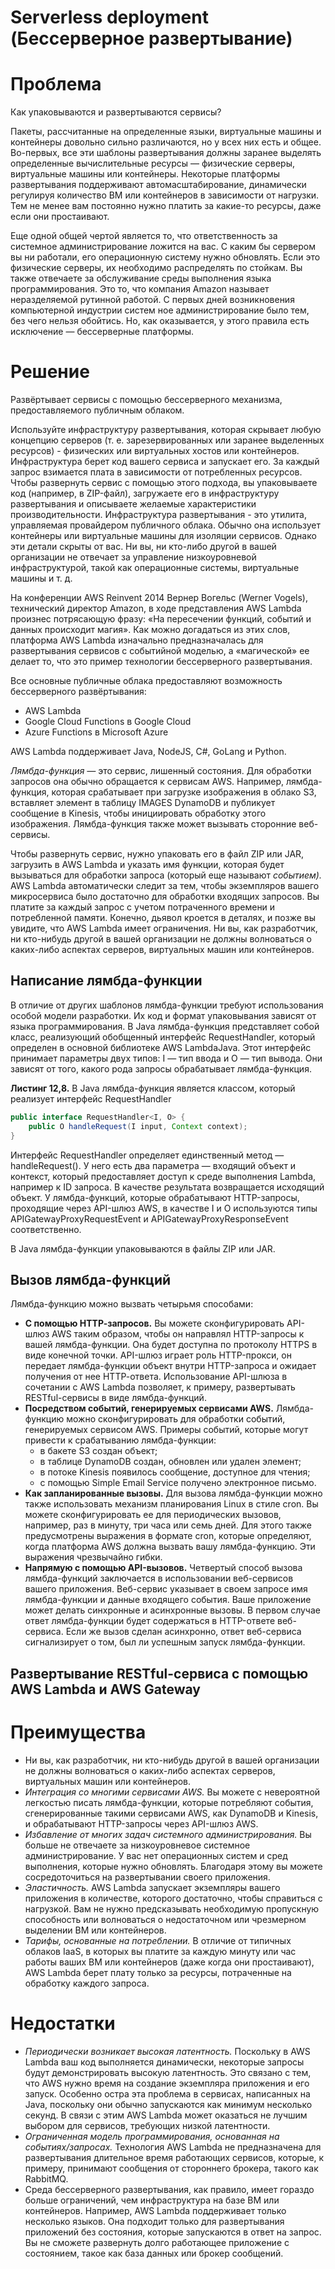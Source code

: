 # Serverless deployment (Бессерверное развертывание)

# Проблема

Как упаковываются и развертываются сервисы?

Пакеты, рассчитанные на определенные языки, виртуальные маши­ны и контейнеры довольно сильно различаются, но у всех них есть и общее. Во-первых, все эти шаблоны развертывания должны заранее выделять определенные вычислительные ресурсы — физические серверы, виртуальные машины или контейнеры. Некоторые платформы развертывания поддерживают автомасштабирование, динамически регулируя количество ВМ или контейнеров в зависимости от нагрузки. Тем не менее вам постоянно нужно платить за какие-то ресурсы, даже если они простаивают.

Еще одной общей чертой является то, что ответственность за системное адми­нистрирование ложится на вас. С каким бы сервером вы ни работали, его опера­ционную систему нужно обновлять. Если это физические серверы, их необходимо распределять по стойкам. Вы также отвечаете за обслуживание среды выполнения языка программирования. Это то, что компания Amazon называет неразделяемой рутинной работой. С первых дней возникновения компьютерной индустрии систем­ ное администрирование было тем, без чего нельзя обойтись. Но, как оказывается, у этого правила есть исключение — бессерверные платформы.

# Решение

Развёртывает сервисы с помощью бессерверного механизма, предоставляемого публичным облаком.

Используйте инфраструктуру развертывания, которая скрывает любую концепцию серверов (т. е. зарезервированных или заранее выделенных ресурсов) - физических или виртуальных хостов или контейнеров. Инфраструктура берет код вашего сервиса и запускает его. За каждый запрос взимается плата в зависимости от потребленных ресурсов. Чтобы развернуть сервис с помощью этого подхода, вы упаковываете код (например, в ZIP-файл), загружаете его в инфраструктуру развертывания и описываете желаемые характеристики производительности. Инфраструктура развертывания - это утилита, управляемая провайдером публичного облака. Обычно она использует контейнеры или виртуальные машины для изоляции сервисов. Однако эти детали скрыты от вас. Ни вы, ни кто-либо другой в вашей организации не отвечает за управление низкоуровневой инфраструктурой, такой как операционные системы, виртуальные машины и т. д.

На конференции AWS Reinvent 2014 Вернер Вогельс (Werner Vogels), техниче­ский директор Amazon, в ходе представления AWS Lambda произнес потрясающую фразу: «На пересечении функций, событий и данных происходит магия». Как мож­но догадаться из этих слов, платформа AWS Lambda изначально предназначалась для развертывания сервисов с событийной моделью, а «магической» ее делает то, что это пример технологии бессерверного развертывания.

Все основные публичные облака предоставляют возможность бессерверного развёртывания:

- AWS Lambda
- Google Cloud Functions в Google Cloud
- Azure Functions в Microsoft Azure

AWS Lambda поддерживает Java, NodeJS, С#, GoLang и Python. 

*Лямбда-функ­ция —* это сервис, лишенный состояния. Для обработки запросов она обычно об­ращается к сервисам AWS. Например, лямбда-функция, которая срабатывает при загрузке изображения в облако S3, вставляет элемент в таблицу IMAGES DynamoDB и публикует сообщение в Kinesis, чтобы инициировать обработку этого изображения. Лямбда-функция также может вызывать сторонние веб-сервисы.

Чтобы развернуть сервис, нужно упаковать его в файл ZIP или JAR, загру­зить в AWS Lambda и указать имя функции, которая будет вызываться для об­работки запроса (который еще называют *событием).* AWS Lambda автоматически следит за тем, чтобы экземпляров вашего микросервиса было достаточно для об­работки входящих запросов. Вы платите за каждый запрос с учетом потраченного времени и потребленной памяти. Конечно, дьявол кроется в деталях, и позже вы увидите, что AWS Lambda имеет ограничения. Ни вы, как разра­ботчик, ни кто-нибудь другой в вашей организации не должны волноваться о ка­ких-либо аспектах серверов, виртуальных машин или контейнеров.

## **Написание лямбда-функции**

В отличие от других шаблонов лямбда-функции требуют использования особой модели разработки. Их код и формат упаковывания зависят от языка про­граммирования. В Java лямбда-функция представляет собой класс, реализующий обобщенный интерфейс RequestHandler, который определен в основной библиотеке AWS LambdaJava. Этот интерфейс принимает параметры двух типов: I — тип ввода и O — тип вывода. Они зависят от того, какого рода запросы обраба­тывает лямбда-функция.

**Листинг 12,8.** В Java лямбда-функция является классом, который реализует
интерфейс RequestHandler

```java
public interface RequestHandler<I, O> {
	public O handleRequest(I input, Context context);
}
```

Интерфейс RequestHandler определяет единственный метод — handleRequest(). У него есть два параметра — входящий объект и контекст, который предоставляет доступ к среде выполнения Lambda, например к ID запроса. В качестве результа­та возвращается исходящий объект. У лямбда-функций, которые обрабатывают HTTP-запросы, проходящие через API-шлюз AWS, в качестве I и O используются типы APIGatewayProxyRequestEvent и APIGatewayProxyResponseEvent соответствен­но.

В Java лямбда-функции упаковываются в файлы ZIP или JAR.

## **Вызов лямбда-функций**

Лямбда-функцию можно вызвать четырьмя способами:

- **C помощью НТТР-запросов.**
Вы можете сконфигурировать API-шлюз AWS таким образом, чтобы он направлял HTTP-запросы к вашей лямбда-функции. Она будет доступна по протоколу HTTPS в виде конечной точки. API-шлюз играет роль HTTP-прокси, он передает лямбда-функции объект внутри HTTP-запроса и ожидает получения от нее НТТР-ответа. Использование API-шлюза в сочетании с AWS Lambda позволяет, к примеру, раз­вертывать RESTful-сервисы в виде лямбда-функций.
- **Посредством событий, генерируемых сервисами AWS.**
Лямбда-функцию можно сконфигурировать для обработки событий, генерируемых сервисом AWS. Примеры событий, которые могут привести к срабатыванию лямб­да-функции:
    - в бакете S3 создан объект;
    - в таблице DynamoDB создан, обновлен или удален элемент;
    - в потоке Kinesis появилось сообщение, доступное для чтения;
    - с помощью Simple Email Service получено электронное письмо.
- **Как запланированные вызовы.**
Для вызова лямбда-функции можно также использовать механизм планирования Linux в стиле cron. Вы можете сконфигурировать ее для периодических вызовов, например, раз в минуту, три часа или семь дней. Для этого также предусмотрены выражения в формате cron, которые определяют, когда платформа AWS должна вызвать вашу лямбда-функцию. Эти выражения чрезвычайно гибки.
- **Напрямую с помощью API-вызовов.**
Четвертый способ вызова лямбда-функций заключается в использовании веб­-сервисов вашего приложения. Веб-сервис указывает в своем запросе имя лямбда-функции и данные входящего события. Ваше приложение может делать синхронные и асинхронные вызовы. В первом случае ответ лямбда-функции будет содержаться в HTTP-ответе веб-сервиса. Если же вызов сделан асинхронно, ответ веб-сервиса сигнализирует о том, был ли успешным запуск лямбда-функции.

## **Развертывание RESTful-сервиса с помощью AWS Lambda и AWS Gateway**

# Преимущества

- Ни вы, как разра­ботчик, ни кто-нибудь другой в вашей организации не должны волноваться о ка­ких-либо аспектах серверов, виртуальных машин или контейнеров.
- *Интеграция со многими сервисами AWS.* Вы можете с невероятной легкостью писать лямбда-функции, которые потребляют события, сгенерированные такими сервисами AWS, как DynamoDB и Kinesis, и обрабатывают HTTP-запросы через API-шлюз AWS.
- *Избавление от многих задач системного администрирования.* Вы больше не от­вечаете за низкоуровневое системное администрирование. У вас нет операцион­ных систем и сред выполнения, которые нужно обновлять. Благодаря этому вы можете сосредоточиться на развертывании своего приложения.
- *Эластичность.* AWS Lambda запускает экземпляры вашего приложения в ко­личестве, которого достаточно, чтобы справиться с нагрузкой. Вам не нужно предсказывать необходимую пропускную способность или волноваться о недо­статочном или чрезмерном выделении ВМ или контейнеров.
- *Тарифы, основанные на потреблении.* В отличие от типичных облаков IaaS, в ко­торых вы платите за каждую минуту или час работы ваших ВМ или контейнеров (даже когда они простаивают), AWS Lambda берет плату только за ресурсы, по­траченные на обработку каждого запроса.

# Недостатки

- *Периодически возникает высокая латентность.* Поскольку в AWS Lambda ваш код выполняется динамически, некоторые запросы будут демонстрировать высокую латентность. Это связано с тем, что AWS нужно время на создание экземпляра приложения и его запуск. Особенно остра эта проблема в сервисах, написанных на Java, поскольку они обычно запускаются как минимум несколько секунд. В связи с этим AWS Lambda может оказаться не лучшим выбором для сервисов, требующих низкой латентности.
- *Ограниченная модель программирования, основанная на событиях/запросах.* Технология AWS Lambda не предназначена для развертывания длительное время работающих сервисов, которые, к примеру, принимают сообщения от стороннего брокера, такого как RabbitMQ.
- Среда бессерверного развертывания, как правило, имеет гораздо больше ограничений, чем инфраструктура на базе ВМ или контейнеров. Например, AWS Lambda поддерживает только несколько языков. Она подходит только для развертывания приложений без состояния, которые запускаются в ответ на запрос. Вы не сможете развернуть долго работающее приложение с состоянием, такое как база данных или брокер сообщений.